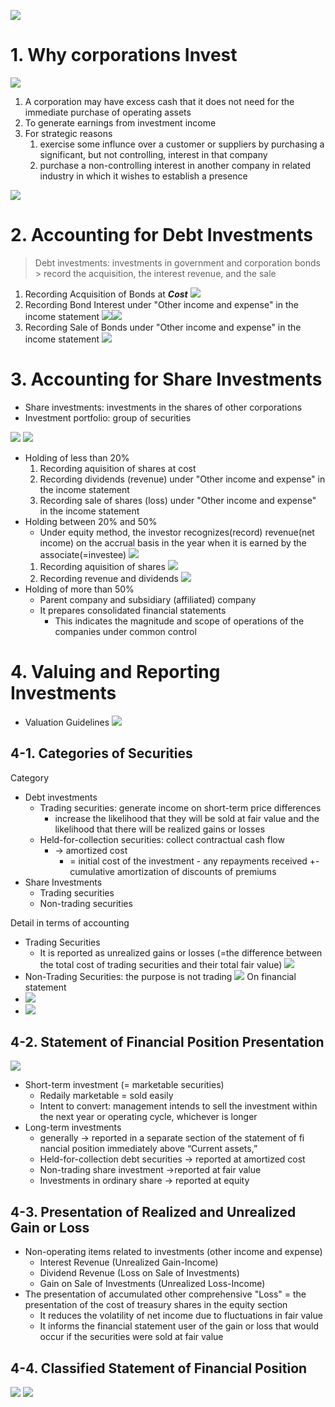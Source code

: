 ![](Pasted%20image%2020231218231931.png)

# 1. Why corporations Invest

![](Pasted%20image%2020231218232553.png)

1. A corporation may have excess cash that it does not need for the immediate purchase of operating assets
2. To generate earnings from investment income
3. For strategic reasons
	1. exercise some influnce over a customer or suppliers by purchasing a significant, but not controlling, interest in that company
	2. purchase a non-controlling interest in another company in related industry in which it wishes to establish a presence

![](Pasted%20image%2020231218233050.png)

# 2. Accounting for Debt Investments

>Debt investments: investments in government and corporation bonds
	> record the acquisition, the interest revenue, and the sale

1. Recording Acquisition of Bonds at ***Cost*** ![](Pasted%20image%2020231218233424.png)
2. Recording Bond Interest under "Other income and expense" in the income statement ![](Pasted%20image%2020231218233515.png)![](Pasted%20image%2020231218233747.png)
3. Recording Sale of Bonds  under "Other income and expense" in the income statement ![](Pasted%20image%2020231218233927.png)

# 3. Accounting for Share Investments

- Share investments: investments in the shares of other corporations
- Investment portfolio: group of securities

![](Pasted%20image%2020231219135355.png)
![](Pasted%20image%2020231219144648.png)
- Holding of less than 20%
	1. Recording aquisition of shares at cost
	2. Recording dividends (revenue) under "Other income and expense" in the income statement
	3. Recording sale of shares (loss)  under "Other income and expense" in the income statement
- Holding between 20% and 50% 
	- Under equity method, the investor recognizes(record) revenue(net income) on the accrual basis in the year when it is earned by the associate(=investee) ![](Pasted%20image%2020231219144117.png)
	1. Recording aquisition of shares ![](Pasted%20image%2020231219144022.png)
	2. Recording revenue and dividends ![](Pasted%20image%2020231219144046.png)
- Holding of more than 50% 
	- Parent company and subsidiary (affiliated) company
	- It prepares consolidated financial statements
		- This indicates the magnitude and scope of operations of the companies under common control


# 4. Valuing and Reporting Investments

- Valuation Guidelines 
![](Pasted%20image%2020231219151347.png)

## 4-1. Categories of Securities
Category
- Debt investments
	- Trading securities: generate income on short-term price differences
		- increase the likelihood that they will be sold at fair value and the likelihood that there will be realized gains or losses
	- Held-for-collection securities: collect contractual cash flow 
		- -> amortized cost 
			- = initial cost of the investment - any repayments received +- cumulative amortization of discounts of premiums
- Share Investments
	- Trading securities
	- Non-trading securities
	
Detail in terms of accounting
- Trading Securities
	- It is reported as unrealized gains or losses (=the difference between the total cost of trading securities and their total fair value) ![](Pasted%20image%2020231219192012.png)
- Non-Trading Securities: the purpose is not trading ![](Pasted%20image%2020231219192840.png) 
On financial statement
- ![](Pasted%20image%2020231219211349.png)
- ![](Pasted%20image%2020231219211719.png)


## 4-2. Statement of Financial Position Presentation

![](Pasted%20image%2020231219212242.png)

- Short-term investment (= marketable securities)
	- Redaily marketable = sold easily
	- Intent to convert: management intends to sell the investment within the next year or operating cycle, whichever is longer
- Long-term investments
	- generally -> reported in a separate section of the statement of fi nancial position immediately above “Current assets,”
	- Held-for-collection debt securities -> reported at amortized cost
	- Non-trading share investment ->reported at fair value
	- Investments in ordinary share -> reported at equity

## 4-3. Presentation of Realized and Unrealized Gain or Loss

- Non-operating items related to investments (other income and expense)
	- Interest Revenue (Unrealized Gain-Income)
	- Dividend Revenue (Loss on Sale of Investments)
	- Gain on Sale of Investments (Unrealized Loss-Income)
- The presentation of accumulated other comprehensive "Loss" = the presentation of the cost of treasury shares in the equity section
	- It reduces the volatility of net income due to fluctuations in fair value
	- It informs the financial statement user of the gain or loss that would occur if the securities were sold at fair value

## 4-4. Classified Statement of Financial Position
![](Pasted%20image%2020231219213319.png) ![](Pasted%20image%2020231219213334.png)